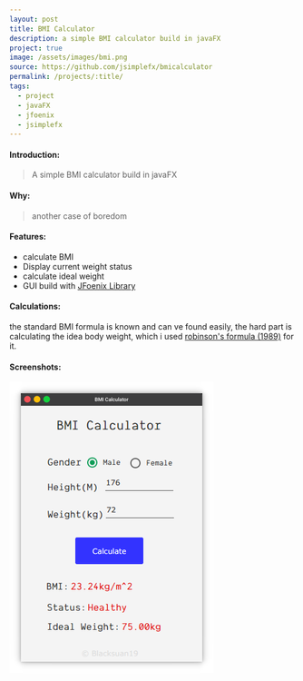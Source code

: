 ```yaml
---
layout: post
title: BMI Calculator
description: a simple BMI calculator build in javaFX
project: true
image: /assets/images/bmi.png
source: https://github.com/jsimplefx/bmicalculator
permalink: /projects/:title/
tags:
  - project
  - javaFX
  - jfoenix
  - jsimplefx
---
```


#### Introduction:

> A simple BMI calculator build in javaFX

#### Why:

> another case of boredom

#### Features:

- calculate BMI
- Display current weight status
- calculate ideal weight
- GUI build with [JFoenix Library](https://github.com/jfoenixadmin/JFoenix)

#### Calculations:

the standard BMI formula is known and can ve found easily, the hard part is
calculating the idea body weight, which i used [robinson's formula
(1989)](https://www.calculator.net/ideal-weight-calculator.html) for it.

#### Screenshots:

<img src="https://raw.githubusercontent.com/jsimplefx/BMICalculator/627fd4df1fc1959505193069318d6707a454bf8a/Screenshots/Screenshot_20190309_123845.png">
